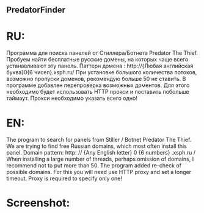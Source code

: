 ## PredatorFinder

# RU:

Программа для поиска панелей от Стиллера/Ботнета Predator The Thief. Пробуем найти бесплатные русские домены, на которых чаще всего
устанавливают эту панель. Паттерн домена : http://{Любая английская буква}0{6 чисел}.xsph.ru/ При установке большого количества потоков,
возможно пропуски доменов, рекомендую больше 50 не ставить. В программе добавлен перепроверка возможных доментов. Для этого необходимо будет
использовать HTTP прокси и поставить побольше таймаут. Прокси необходимо указать всего одно!

# EN:

The program to search for panels from Stiller / Botnet Predator The Thief. We are trying to find free Russian domains, which most often
install this panel. Domain pattern: http: // {Any English letter} 0 {6 numbers} .xsph.ru / When installing a large number of threads,
perhaps omission of domains, I recommend not to put more than 50. The program added re-check of possible domains. For this you will need
use HTTP proxy and set a longer timeout. Proxy is required to specify only one!


# Screenshot:
